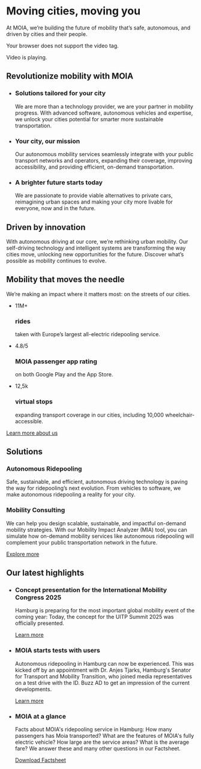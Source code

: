 Moving cities, moving you
==========

 At MOIA, we’re building the future of mobility that’s safe, autonomous, and driven by cities and their people.

 Your browser does not support the video tag.

Video is playing.

 Revolutionize mobility with MOIA
----------

* ###  Solutions tailored for your city  ###

   We are more than a technology provider, we are your partner in mobility progress. With advanced software, autonomous vehicles and expertise, we unlock your cities potential for smarter more sustainable transportation.

* ###  Your city, our mission  ###

   Our autonomous mobility services seamlessly integrate with your public transport networks and operators, expanding their coverage, improving accessibility, and providing efficient, on-demand transportation.

* ###  A brighter future starts today  ###

   We are passionate to provide viable alternatives to private cars, reimagining urban spaces and making your city more livable for everyone, now and in the future.

Driven by innovation
----------

With autonomous driving at our core, we’re rethinking urban mobility. Our self-driving technology and intelligent systems are transforming the way cities move, unlocking new opportunities for the future. Discover what’s possible as mobility continues to evolve.

 Mobility that moves the needle
----------

 We’re making an impact where it matters most: on the streets of our cities.

* 11M+

  ###  rides  ###

   taken with Europe’s largest all-electric ridepooling service.

* 4.8/5

  ###  MOIA passenger app rating  ###

   on both Google Play and the App Store.

* 12,5k

  ###  virtual stops  ###

   expanding transport coverage in our cities, including 10,000 wheelchair-accessible.

[Learn more about us](https://www.moia.io/en/why-moia)

 Solutions
----------

###  Autonomous Ridepooling  ###

 Safe, sustainable, and efficient, autonomous driving technology is paving the way for ridepooling’s next evolution. From vehicles to software, we make autonomous ridepooling a reality for your city.

###  Mobility Consulting  ###

 We can help you design scalable, sustainable, and impactful on-demand mobility strategies. With our Mobility Impact Analyzer (MIA) tool, you can simulate how on-demand mobility services like autonomous ridepooling will complement your public transportation network in the future.

[Explore more](https://www.moia.io/en/solutions/mobility-consulting)

 Our latest highlights
----------

* ###  Concept presentation for the International Mobility Congress 2025  ###

   Hamburg is preparing for the most important global mobility event of the coming year: Today, the concept for the UITP Summit 2025 was officially presented.

  [Learn more](https://www.moia.io/en/news-center/uitp-and-team-hamburg-present-their-concept-for-the-international-mobility-congress-2025-in-hamburg)

* ###  MOIA starts tests with users  ###

   Autonomous ridepooling in Hamburg can now be experienced. This was kicked off by an appointment with Dr. Anjes Tjarks, Hamburg's Senator for Transport and Mobility Transition, who joined media representatives on a test drive with the ID. Buzz AD to get an impression of the current developments.

  [Learn more](https://www.moia.io/en/blog/autonomous-ridepooling-in-hamburg-moia-starts-tests-with-users)

* ###  MOIA at a glance  ###

   Facts about MOIA's ridepooling service in Hamburg: How many passengers has Moia transported? What are the features of MOIA's fully electric vehicle? How large are the service areas? What is the average fare? We answer these and many other questions in our Factsheet.

  [Download Factsheet](https://www.moia.io/news-center/MOIA_Factsheet_Hamburg_EN.pdf)

